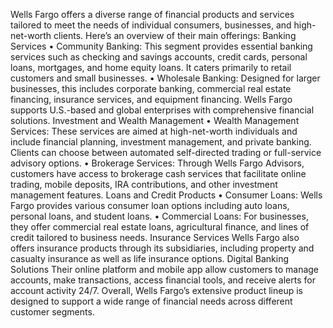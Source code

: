 Wells Fargo offers a diverse range of financial products and services tailored to meet the needs of individual consumers, businesses, and high-net-worth clients. Here’s an overview of their main offerings:
Banking Services
	•	Community Banking: This segment provides essential banking services such as checking and savings accounts, credit cards, personal loans, mortgages, and home equity loans. It caters primarily to retail customers and small businesses.
	•	Wholesale Banking: Designed for larger businesses, this includes corporate banking, commercial real estate financing, insurance services, and equipment financing. Wells Fargo supports U.S.-based and global enterprises with comprehensive financial solutions.
Investment and Wealth Management
	•	Wealth Management Services: These services are aimed at high-net-worth individuals and include financial planning, investment management, and private banking. Clients can choose between automated self-directed trading or full-service advisory options.
	•	Brokerage Services: Through Wells Fargo Advisors, customers have access to brokerage cash services that facilitate online trading, mobile deposits, IRA contributions, and other investment management features.
Loans and Credit Products
	•	Consumer Loans: Wells Fargo provides various consumer loan options including auto loans, personal loans, and student loans.
	•	Commercial Loans: For businesses, they offer commercial real estate loans, agricultural finance, and lines of credit tailored to business needs.
Insurance Services
Wells Fargo also offers insurance products through its subsidiaries, including property and casualty insurance as well as life insurance options.
Digital Banking Solutions
Their online platform and mobile app allow customers to manage accounts, make transactions, access financial tools, and receive alerts for account activity 24/7.
Overall, Wells Fargo’s extensive product lineup is designed to support a wide range of financial needs across different customer segments.